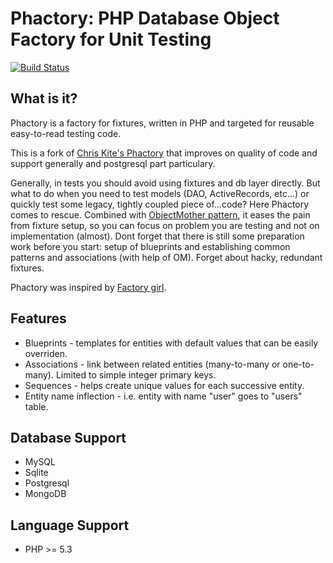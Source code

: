 # Phactory: PHP Database Object Factory for Unit Testing
[![Build Status](https://travis-ci.org/senz/phactory.png)](https://travis-ci.org/senz/phactory)

## What is it?
Phactory is a factory for fixtures, written in PHP and targeted for reusable easy-to-read testing code.

This is a fork of [Chris Kite's Phactory](https://github.com/chriskite/phactory) that improves on quality of code and support generally and postgresql part particulary.

Generally, in tests you should avoid using fixtures and db layer directly.
But what to do when you need to test models (DAO, ActiveRecords, etc...) or quickly test some legacy,
tightly coupled piece of...code?
Here Phactory comes to rescue. Combined with [ObjectMother pattern](http://martinfowler.com/bliki/ObjectMother.html),
it eases the pain from fixture setup,
so you can focus on problem you are testing and not on implementation (almost). Dont forget that there is still some preparation work
before you start: setup of blueprints and establishing common patterns and associations (with help of OM).
Forget about hacky, redundant fixtures.

Phactory was inspired by [Factory girl](https://github.com/thoughtbot/factory_girl).

## Features
* Blueprints - templates for entities with default values that can be easily overriden.
* Associations - link between related entities (many-to-many or one-to-many). Limited to simple integer primary keys.
* Sequences - helps create unique values for each successive entity.
* Entity name inflection - i.e. entity with name "user" goes to "users" table.

## Database Support
* MySQL
* Sqlite
* Postgresql
* MongoDB

## Language Support
* PHP >= 5.3

